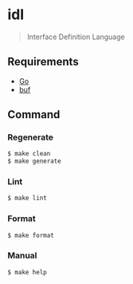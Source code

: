 # idl
>  Interface Definition Language

## Requirements
- [Go](https://go.dev/doc/install) 
- [buf](https://docs.buf.build/installation)

## Command

### Regenerate
```sh
$ make clean
$ make generate
```

### Lint
```sh
$ make lint
```

### Format
```sh
$ make format
```

### Manual
```sh
$ make help
```
